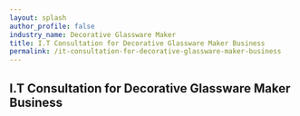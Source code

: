 ```yaml
---
layout: splash 
author_profile: false 
industry_name: Decorative Glassware Maker
title: I.T Consultation for Decorative Glassware Maker Business
permalink: /it-consultation-for-decorative-glassware-maker-business
---
```


## I.T Consultation for Decorative Glassware Maker Business
